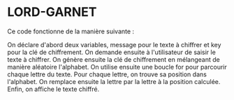 # LORD-GARNET

Ce code fonctionne de la manière suivante :

On déclare d'abord deux variables,
message pour le texte à chiffrer et key pour la clé de chiffrement. 
On demande ensuite à l'utilisateur de saisir le texte à chiffrer.
On génère ensuite la clé de chiffrement en mélangeant de manière aléatoire l'alphabet.
On utilise ensuite une boucle for pour parcourir chaque lettre du texte.
Pour chaque lettre, on trouve sa position dans l'alphabet.
On remplace ensuite la lettre par la lettre à la position calculée. 
Enfin, on affiche le texte chiffré.
